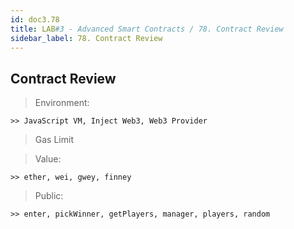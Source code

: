 ```yaml
---
id: doc3.78
title: LAB#3 - Advanced Smart Contracts / 78. Contract Review
sidebar_label: 78. Contract Review
---
```


## Contract Review

> Environment:

    >> JavaScript VM, Inject Web3, Web3 Provider


> Gas Limit

> Value:

    >> ether, wei, gwey, finney


> Public:

    >> enter, pickWinner, getPlayers, manager, players, random


